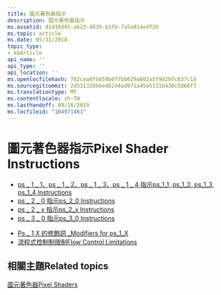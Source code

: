 ```yaml
---
title: 圖元著色器指示
description: 圖元著色器指示
ms.assetid: d1d16d05-ab23-4039-b3fb-7a5a014e4f28
ms.topic: article
ms.date: 05/31/2018
topic_type:
- kbArticle
api_name: ''
api_type: ''
api_location: ''
ms.openlocfilehash: 782cea8fbd59b0f7bb629a602a5f9d207c837c18
ms.sourcegitcommit: 2d531328b6ed82d4ad971a45a5131b430c5866f7
ms.translationtype: MT
ms.contentlocale: zh-TW
ms.lasthandoff: 09/16/2019
ms.locfileid: "104971461"
---
```

# <a name="pixel-shader-instructions"></a><span data-ttu-id="90644-103">圖元著色器指示</span><span class="sxs-lookup"><span data-stu-id="90644-103">Pixel Shader Instructions</span></span>

-   [<span data-ttu-id="90644-104">ps \_ 1 \_ 1、ps \_ 1 \_ 2、ps \_ 1 \_ 3、ps \_ 1 \_ 4 指示</span><span class="sxs-lookup"><span data-stu-id="90644-104">ps\_1\_1, ps\_1\_2, ps\_1\_3, ps\_1\_4 Instructions</span></span>](dx9-graphics-reference-asm-ps-instructions-ps-1-x.md)
-   [<span data-ttu-id="90644-105">ps \_ 2 \_ 0 指示</span><span class="sxs-lookup"><span data-stu-id="90644-105">ps\_2\_0 Instructions</span></span>](dx9-graphics-reference-asm-ps-instructions-ps-2-0.md)
-   [<span data-ttu-id="90644-106">ps \_ 2 \_ x 指示</span><span class="sxs-lookup"><span data-stu-id="90644-106">ps\_2\_x Instructions</span></span>](dx9-graphics-reference-asm-ps-instructions-ps-2-x.md)
-   [<span data-ttu-id="90644-107">ps \_ 3 \_ 0 指示</span><span class="sxs-lookup"><span data-stu-id="90644-107">ps\_3\_0 Instructions</span></span>](dx9-graphics-reference-asm-ps-instructions-ps-3-0.md)

<!-- -->

-   [<span data-ttu-id="90644-108">Ps \_ 1 X 的修飾詞 \_</span><span class="sxs-lookup"><span data-stu-id="90644-108">Modifiers for ps\_1\_X</span></span>](dx9-graphics-reference-asm-ps-instructions-modifiers-ps-1-x.md)
-   [<span data-ttu-id="90644-109">流程式控制制限制</span><span class="sxs-lookup"><span data-stu-id="90644-109">Flow Control Limitations</span></span>](dx9-graphics-reference-asm-ps-instructions-flow-control.md)

## <a name="related-topics"></a><span data-ttu-id="90644-110">相關主題</span><span class="sxs-lookup"><span data-stu-id="90644-110">Related topics</span></span>

<dl> <dt>

[<span data-ttu-id="90644-111">圖元著色器</span><span class="sxs-lookup"><span data-stu-id="90644-111">Pixel Shaders</span></span>](dx9-graphics-reference-asm-ps.md)
</dt> </dl>

 

 




